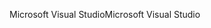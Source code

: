 <span data-ttu-id="88a01-101">Microsoft Visual Studio</span><span class="sxs-lookup"><span data-stu-id="88a01-101">Microsoft Visual Studio</span></span>